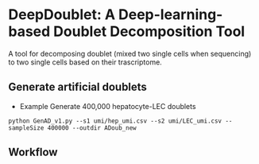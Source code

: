 DeepDoublet: A Deep-learning-based Doublet Decomposition Tool
================================================================
A tool for decomposing doublet (mixed two single cells when sequencing) to two single cells based on their trascriptome.

## Generate artificial doublets
* Example
Generate 400,000 hepatocyte-LEC doublets
```
python GenAD_v1.py --s1 umi/hep_umi.csv --s2 umi/LEC_umi.csv --sampleSize 400000 --outdir ADoub_new
```
## Workflow

